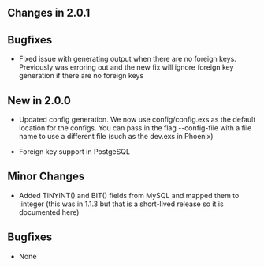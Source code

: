 ## Changes in 2.0.1

## Bugfixes

* Fixed issue with generating output when there are no foreign keys. Previously was erroring out and the new fix will ignore foreign key generation if there are no foreign keys



## New in 2.0.0

* Updated config generation. We now use config/config.exs as the default location for the configs. You can pass in the flag --config-file with a file name to use a different file (such as the dev.exs in Phoenix)

* Foreign key support in PostgeSQL 

## Minor Changes

* Added TINYINT() and BIT() fields from MySQL and mapped them to :integer (this was in 1.1.3 but that is a short-lived release so it is documented here)

## Bugfixes

* None